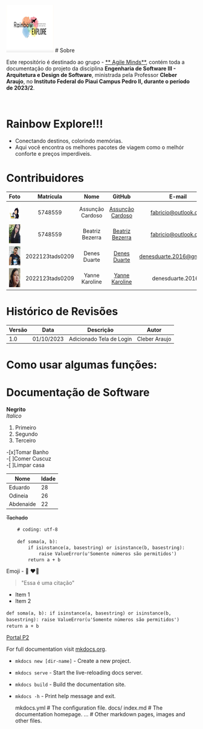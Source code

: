 <img src="./img/Rainbow.jpeg" width="125" height="125">
# Sobre

Este repositório é destinado ao grupo - [** Agile Minds**](https://github.com/karolKaroli/Rainbow-Explore.git), contém toda a documentação do   projeto da disciplina **Engenharia de Software III - Arquitetura e Design de Software**, ministrada pela Professor **Cleber Araujo**, no **Instituto Federal do Piaui Campus Pedro II, durante o período de 2023/2**.

<br />

# Rainbow Explore!!!
- Conectando destinos, colorindo memórias.
- Aqui você encontra os melhores pacotes de viagem como o melhór conforte e preços imperdiveis.


# Contribuidores

|Foto | Matrícula | Nome | GitHub | E-mail|
|:--:|:--:|:--:|:--:|:--:|
|<img src="./img/Octodex.jpg" width="50" height="50">| 5748559 | Assunção Cardoso | [Assunção Cardoso ](https://github.com/assuncaocardoso) |fabricio@outlook.com|
|<img src="./img/Beatriz.jpg" width="50" height="50">| 5748559 | Beatriz Bezerra | [Beatriz Bezerra ](https://github.com/BeatrizBezerraNasc) |fabricio@outlook.com|
|<img src="./img/Denes.jpeg" width="50" height="50">| 2022123tads0209 | Denes Duarte | [Denes Duarte](https://github.com/DenesDuarte)|denesduarte.2016@gmail.com|
|<img src="./img/Karol.jpg" width="50" height="50">| 2022123tads0209 | Yanne Karoline | [Yanne Karoline](https://github.com/karolKaroli)|denesduarte.2016@|

# Histórico de Revisões
|Versão | Data | Descrição | Autor | 
|-----|-----------|------|--------|
| 1.0  | 01/10/2023 | Adicionado Tela de Login| Cleber Araujo |

# Como usar algumas funções: 

# Documentação de Software

**Negrito**  
*Italico* 

1. Primeiro
2. Segundo
3. Terceiro  

-[x]Tomar Banho  
-[ ]Comer Cuscuz  
-[ ]Limpar casa 

|Nome |Idade|
|-----|-----|
|Eduardo|28| 
|Odineia|26|
|Abdenaide|22|

~~Tachado~~

```
    # coding: utf-8

    def soma(a, b):
        if isinstance(a, basestring) or isinstance(b, basestring):
            raise ValueError(u'Somente números são permitidos')
        return a + b
```

Emoji - :snake: :heart::rocket:

> "Essa é uma citação"

* Item 1
* Item 2

`def soma(a, b):
    if isinstance(a, basestring) or isinstance(b, basestring):
        raise ValueError(u'Somente números são permitidos')
    return a + b`

[Portal P2](https://www.portalp2.com)

For full documentation visit [mkdocs.org](https://www.mkdocs.org).


* `mkdocs new [dir-name]` - Create a new project.
* `mkdocs serve` - Start the live-reloading docs server.
* `mkdocs build` - Build the documentation site.
* `mkdocs -h` - Print help message and exit.

    mkdocs.yml    # The configuration file.
    docs/
        index.md  # The documentation homepage.
        ...       # Other markdown pages, images and other files.
